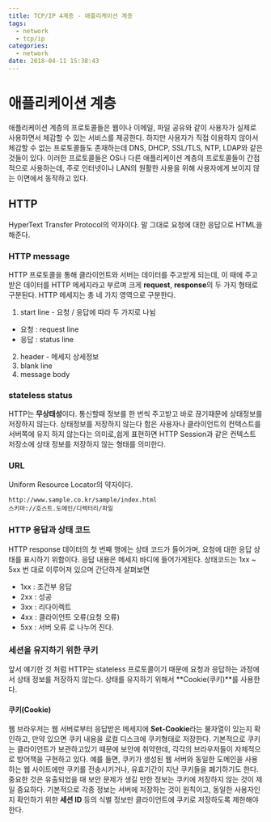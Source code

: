 ```yaml
---
title: TCP/IP 4계층 - 애플리케이션 계층
tags:
  - network
  - tcp/ip
categories:
  - network
date: 2018-04-11 15:38:43
---
```


# 애플리케이션 계층
애플리케이션 계층의 프로토콜들은 웹이나 이메일, 파일 공유와 같이 사용자가 실제로 사용하면서 체감할 수 있는 서비스를 제공한다. 하지만 사용자가 직접 이용하지 않아서 체감할 수 없는 프로토콜들도 존재하는데 DNS, DHCP, SSL/TLS, NTP, LDAP와 같은 것들이 있다. 이러한 프로토콜들은 OS나 다른 애플리케이션 계층의 프로토콜들이 간접적으로 사용하는데, 주로 인터넷이나 LAN의 원활한 사용을 위해 사용자에게 보이지 않는 이면에서 동작하고 있다. 

## HTTP
HyperText Transfer Protocol의 약자이다. 말 그대로 요청에 대한 응답으로 HTML을 해준다. 

### HTTP message
HTTP 프로토콜을 통해 클라이언트와 서버는 데이터를 주고받게 되는데, 이 때에 주고받은 데이터를 HTTP 메세지라고 부르며 크게 **request**, **response**의 두 가지 형태로 구분된다. HTTP 메세지는 총 네 가지 영역으로 구분한다. 
1. start line - 요청 / 응답에 따라 두 가지로 나뉨
  * 요청 : request line
  * 응답 : status line
2. header - 메세지 상세정보
3. blank line
4. message body

### stateless status
HTTP는 **무상태성**이다. 통신할때 정보를 한 번씩 주고받고 바로 끊기때문에 상태정보를 저장하지 않는다. 상태정보를 저장하지 않는다 함은 사용자나 클라이언트의 컨택스트를 서버쪽에 유지 하지 않는다는 의미로,쉽게 표현하면 HTTP Session과 같은 컨텍스트 저장소에 상태 정보를 저장하지 않는 형태를 의미한다. 

### URL
Uniform Resource Locator의 약자이다. 

~~~shell
http://www.sample.co.kr/sample/index.html
스키마://호스트.도메인/디렉터리/파일
~~~

### HTTP 응답과 상태 코드
HTTP response 데이터의 첫 번째 행에는 상태 코드가 들어가며, 요청에 대한 응답 상태를 표시하기 위함이다. 응답 내용은 메세지 바디에 들어가게된다. 상태코드는 1xx ~ 5xx 번 대로 이루어져 있으며 간단하게 살펴보면
* 1xx : 조건부 응답
* 2xx : 성공
* 3xx : 리다이렉트
* 4xx : 클라이언트 오류(요청 오류)
* 5xx : 서버 오류
로 나누어 진다.

### 세션을 유지하기 위한 쿠키
앞서 얘기한 것 처럼  HTTP는 stateless 프로토콜이기 때문에 요청과 응답하는 과정에서 상태 정보를 저장하지 않는다. 상태를 유지하기 위해서 **Cookie(쿠키)**를 사용한다.

#### 쿠키(Cookie)
웹 브라우저는 웹 서버로부터 응답받은 메세지에 **Set-Cookie**라는 물자열이 있는지 확인하고, 만약 있으면 쿠키 내용을 로컬 디스크에 쿠키형태로 저장한다. 기본적으로 쿠키는 클라이언트가 보관하고있기 때문에 보안에 취약한데, 각각의 브라우저들이 자체적으로 방어책을 구현하고 있다. 예를 들면, 쿠키가 생성된 웹 서버와 동일한 도메인을 사용하는 웹 사이트에만 쿠키를 전송시키거나, 유효기간이 지난 쿠키들을 폐기하기도 한다. 중요한 것은 유출되었을 때 보안 문제가 생길 만한 정보는 쿠키에 저장하지 않는 것이 제일 중요하다. 기본적으로 각종 정보는 서버에 저장하는 것이 원칙이고, 동일한 사용자인지 확인하기 위한 **세션 ID** 등의 식별 정보만 클라이언트에 쿠키로 저장하도록 제한해야 한다.